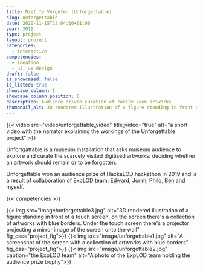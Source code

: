 ```yaml
---
title: Niet Te Vergeten (Unforgettable)
slug: unforgettable
date: 2020-11-15T22:04:10+01:00
year: 2019
type: project
layout: project
categories:
  - interactive
competencies:
  - ideation
  - ui, ux design
draft: false
is_showcased: false 
is_listed: true
showcase_column: 1
showcase_column_position: 0
description: Audience driven curation of rarely seen artworks
thumbnail_alt: 3D rendered illustration of a figure standing in front of a touch screen, on the screen there's a collection of artworks with blue borders. Under the touch screen there's a projector projecting a mirror image of the screen onto the wall
---
```


{{< video src="video/unforgettable_video" title_video="true" alt="a short video with the narrator explaining the workings of the Unforgettable project" >}}

Unfortgattable is a museum installation that asks museum audience to explore and curate the scarcely visited digitised artworks: deciding whether an artwork should remain or to be forgotten. 

Unforgettable won an audience prize of HackaLOD hackathon in 2019 and is a result of collaboration of ExpLOD team: [Edward](https://twitter.com/anderson_edw), [Jorim](https://jtheuns.com/), [Philo](https://phivk.com/), [Ben](https://ben.companjen.name/) and myself.

{{< competencies >}}

{{< img src="image/unforgettable3.jpg" alt="3D rendered illustration of a figure standing in front of a touch screen, on the screen there's a collection of artworks with blue borders. Under the touch screen there's a projector projecting a mirror image of the screen onto the wall" fig_css="project_fig">}}
{{< img src="image/unforgettable1.jpg" alt="A screenshot of the screen with a collection of artworks with blue borders" fig_css="project_fig">}}
{{< img src="image/unforgettable2.jpg" caption="the ExpLOD team" alt="A photo of the ExpLOD team holding the audience prize trophy">}}
